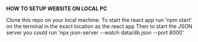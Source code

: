 **HOW TO SETUP WEBSITE ON LOCAL PC**

Clone this repo on your local machine.
To start the react app run 'npm start' on the terminal in the exact location as the react app
Then to start the JSON server you could run 'npx json-server --watch data/db.json --port 8000'

